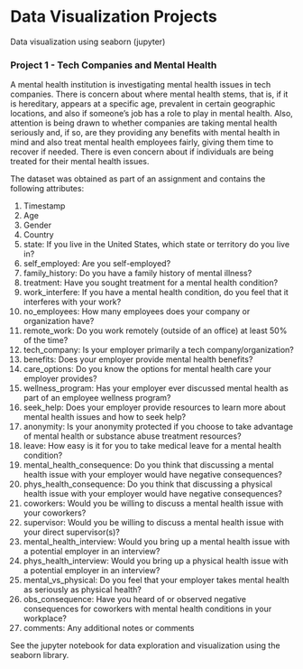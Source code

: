 # Data Visualization Projects
Data visualization using seaborn (jupyter)

### Project 1 - Tech Companies and Mental Health
A mental health institution is investigating mental health issues in tech companies. There is concern
about where mental health stems, that is, if it is hereditary, appears at a specific age, prevalent in
certain geographic locations, and also if someone’s job has a role to play in mental health. Also,
attention is being drawn to whether companies are taking mental health seriously and, if so, are they
providing any benefits with mental health in mind and also treat mental health employees fairly, giving
them time to recover if needed. There is even concern about if individuals are being treated for their
mental health issues.

The dataset was obtained as part of an assignment and contains the following attributes:
  1. Timestamp
  2. Age
  3. Gender
  4. Country
  5. state: If you live in the United States, which state or territory do you live in?
  6. self_employed: Are you self-employed?
  7. family_history: Do you have a family history of mental illness?
  8. treatment: Have you sought treatment for a mental health condition?
  9. work_interfere: If you have a mental health condition, do you feel that it interferes with your work?
  10. no_employees: How many employees does your company or organization have?
  11. remote_work: Do you work remotely (outside of an office) at least 50% of the time?
  12. tech_company: Is your employer primarily a tech company/organization?
  13. benefits: Does your employer provide mental health benefits?
  14. care_options: Do you know the options for mental health care your employer provides?
  15. wellness_program: Has your employer ever discussed mental health as part of an employee wellness program?
  16. seek_help: Does your employer provide resources to learn more about mental health issues and how to seek help?
  17. anonymity: Is your anonymity protected if you choose to take advantage of mental health or substance abuse treatment resources?
  18. leave: How easy is it for you to take medical leave for a mental health condition?
  19. mental_health_consequence: Do you think that discussing a mental health issue with your employer would have negative consequences?
  20. phys_health_consequence: Do you think that discussing a physical health issue with your employer would have negative consequences?
  21. coworkers: Would you be willing to discuss a mental health issue with your coworkers?
  22. supervisor: Would you be willing to discuss a mental health issue with your direct supervisor(s)?
  23. mental_health_interview: Would you bring up a mental health issue with a potential employer in an interview?
  24. phys_health_interview: Would you bring up a physical health issue with a potential employer in an interview?
  25. mental_vs_physical: Do you feel that your employer takes mental health as seriously as physical health?
  26. obs_consequence: Have you heard of or observed negative consequences for coworkers with mental health conditions in your workplace?
  27. comments: Any additional notes or comments

See the jupyter notebook for data exploration and visualization using the seaborn library.
